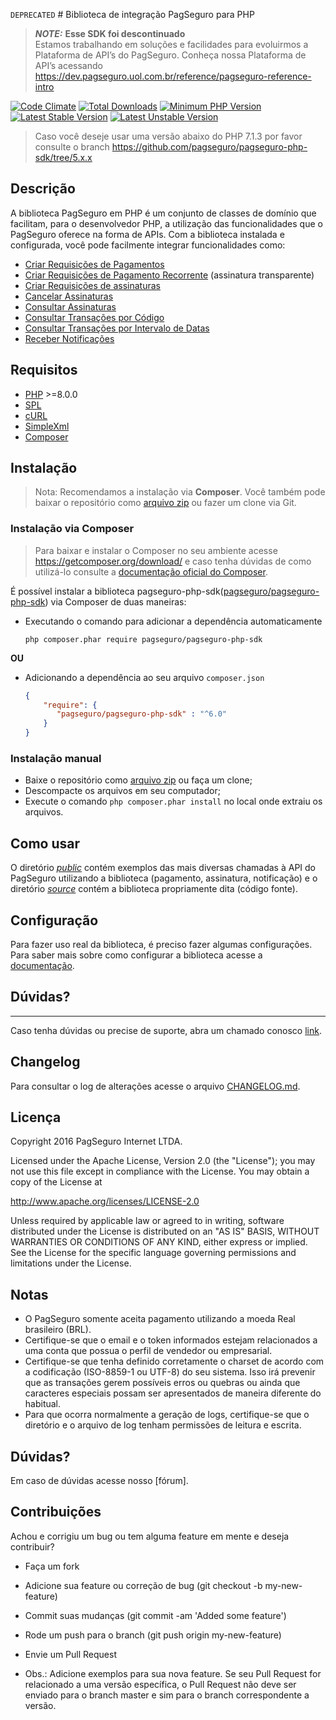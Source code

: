 `DEPRECATED` # Biblioteca de integração PagSeguro para PHP

> **_NOTE:_** **Esse SDK foi descontinuado** <br> Estamos trabalhando em soluções e facilidades para evoluirmos a Plataforma de API’s do PagSeguro. Conheça nossa Plataforma de API’s acessando https://dev.pagseguro.uol.com.br/reference/pagseguro-reference-intro

[![Code Climate](https://codeclimate.com/github/pagseguro/pagseguro-php-sdk/badges/gpa.svg)](https://codeclimate.com/github/pagseguro/pagseguro-php-sdk)
[![Total Downloads](https://poser.pugx.org/pagseguro/pagseguro-php-sdk/d/total.svg)](https://packagist.org/packages/pagseguro/pagseguro-php-sdk)
[![Minimum PHP Version](https://img.shields.io/badge/php-%3E%3D%207.1.3-blue.svg?style=flat-square)](https://php.net/)
[![Latest Stable Version](https://poser.pugx.org/pagseguro/pagseguro-php-sdk/v/stable.svg)](https://packagist.org/packages/pagseguro/pagseguro-php-sdk)
[![Latest Unstable Version](https://poser.pugx.org/pagseguro/pagseguro-php-sdk/v/unstable.svg)](https://packagist.org/packages/pagseguro/pagseguro-php-sdk)

> Caso você deseje usar uma versão abaixo do PHP 7.1.3 por favor consulte o branch https://github.com/pagseguro/pagseguro-php-sdk/tree/5.x.x

Descrição
---------

A biblioteca PagSeguro em PHP é um conjunto de classes de domínio que facilitam, para o desenvolvedor PHP, a utilização das funcionalidades que o PagSeguro oferece na forma de APIs. Com a biblioteca instalada e configurada, você pode facilmente integrar funcionalidades como:

 - [Criar Requisições de Pagamentos]
 - [Criar Requisições de Pagamento Recorrente] (assinatura transparente)
 - [Criar Requisições de assinaturas]
 - [Cancelar Assinaturas]
 - [Consultar Assinaturas]
 - [Consultar Transações por Código]
 - [Consultar Transações por Intervalo de Datas]
 - [Receber Notificações]


Requisitos
----------

 - [PHP] >=8.0.0
 - [SPL]
 - [cURL]
 - [SimpleXml]
 - [Composer]


Instalação
----------
> Nota: Recomendamos a instalação via **Composer**. Você também pode baixar o repositório como [arquivo zip] ou fazer um clone via Git.
 
 ### Instalação via Composer
> Para baixar e instalar o Composer no seu ambiente acesse https://getcomposer.org/download/ e caso tenha dúvidas de como utilizá-lo consulte a [documentação oficial do Composer].

É possível instalar a biblioteca pagseguro-php-sdk([pagseguro/pagseguro-php-sdk]) via Composer de duas maneiras:

- Executando o comando para adicionar a dependência automaticamente
  ```
  php composer.phar require pagseguro/pagseguro-php-sdk
  ```

**OU**

- Adicionando a dependência ao seu arquivo ```composer.json```
  ```composer.json
  {
      "require": {
         "pagseguro/pagseguro-php-sdk" : "^6.0"
      }
  }
  ```
 
### Instalação manual
 - Baixe o repositório como [arquivo zip] ou faça um clone;
 - Descompacte os arquivos em seu computador;
 - Execute o comando ```php composer.phar install``` no local onde extraiu os arquivos.
 
 
 Como usar
 ---------
 O diretório *[public](public)* contém exemplos das mais diversas chamadas à API do PagSeguro utilizando a biblioteca (pagamento, assinatura, notificação) e o diretório *[source](source)* contém a biblioteca propriamente dita (código fonte).


Configuração
------------

Para fazer uso real da biblioteca, é preciso fazer algumas configurações. 
Para saber mais sobre como configurar a biblioteca acesse a [documentação](/public/Configuration/README.md).


Dúvidas?
----------
---
Caso tenha dúvidas ou precise de suporte, abra um chamado conosco [link].


Changelog
---------
Para consultar o log de alterações acesse o arquivo [CHANGELOG.md](CHANGELOG.md).


Licença
-------

Copyright 2016 PagSeguro Internet LTDA.

Licensed under the Apache License, Version 2.0 (the "License"); you may not use this file except in compliance with the License. You may obtain a copy of the License at

http://www.apache.org/licenses/LICENSE-2.0

Unless required by applicable law or agreed to in writing, software distributed under the License is distributed on an "AS IS" BASIS, WITHOUT WARRANTIES OR CONDITIONS OF ANY KIND, either express or implied. See the License for the specific language governing permissions and limitations under the License.


Notas
-----

 - O PagSeguro somente aceita pagamento utilizando a moeda Real brasileiro (BRL).
 - Certifique-se que o email e o token informados estejam relacionados a uma conta que possua o perfil de vendedor ou empresarial.
 - Certifique-se que tenha definido corretamente o charset de acordo com a codificação (ISO-8859-1 ou UTF-8) do seu sistema. Isso irá prevenir que as transações gerem possíveis erros ou quebras ou ainda que caracteres especiais possam ser apresentados de maneira diferente do habitual.
 - Para que ocorra normalmente a geração de logs, certifique-se que o diretório e o arquivo de log tenham permissões de leitura e escrita.

Dúvidas?
----------

Em caso de dúvidas acesse nosso [fórum].


Contribuições
-------------

Achou e corrigiu um bug ou tem alguma feature em mente e deseja contribuir?

* Faça um fork
* Adicione sua feature ou correção de bug (git checkout -b my-new-feature)
* Commit suas mudanças (git commit -am 'Added some feature')
* Rode um push para o branch (git push origin my-new-feature)
* Envie um Pull Request
* Obs.: Adicione exemplos para sua nova feature. Se seu Pull Request for relacionado a uma versão específica, o Pull Request não deve ser enviado para o branch master e sim para o branch correspondente a versão.

  [Criar Requisições de Pagamentos]: https://devs.pagseguro.uol.com.br/docs/checkout-web
  [Criar Requisições de Pagamento Recorrente]: https://devs.pagseguro.uol.com.br/docs/pagamento-recorrente
  [Criar Requisições de assinaturas]: https://devs.pagseguro.uol.com.br/docs/arquivo-documentacoes-depreciadas
  [Cancelar Assinaturas]: https://devs.pagseguro.uol.com.br/docs/arquivo-documentacoes-depreciadas
  [Consultar Assinaturas]: https://devs.pagseguro.uol.com.br/docs/arquivo-documentacoes-depreciadas
  [Cancelar Transações por Código]: https://devs.pagseguro.uol.com.br/docs/pagamento-recorrente-cancelamento-de-adesao
  [Consultar Transações por Código]: https://devs.pagseguro.uol.com.br/docs/pagamento-recorrente-consulta-pelo-codigo-de-adesao
  [Consultar Transações por Intervalo de Datas]: https://devs.pagseguro.uol.com.br/docs/pagamento-recorrente-consulta-por-intervalo-de-datas
  [Receber Notificações]: https://devs.pagseguro.uol.com.br/docs/checkout-web-notificacoes
  [link]: https://app.pipefy.com/public/form/k8aKYyJE/?_ga=2.175732066.1759255508.1544013668-532205691.1540442951
  [PHP]: http://www.php.net/
  [SPL]: http://php.net/manual/en/book.spl.php
  [cURL]: http://php.net/manual/en/book.curl.php
  [SimpleXml]: http://php.net/manual/en/book.simplexml.php
  [Composer]: https://getcomposer.org
  [pagseguro/pagseguro-php-sdk]: https://packagist.org/packages/pagseguro/pagseguro-php-sdk
  [Como receber pagamentos pelo PagSeguro]: https://pagseguro.uol.com.br/receba-pagamentos.jhtml#checkout-transparent
  [arquivo zip]: https://github.com/pagseguro/pagseguro-php-sdk/archive/master.zip
  [documentação oficial do Composer]: https://getcomposer.org/doc/
